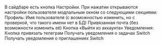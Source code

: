 В сайдбаре есть кнопка Настройки. При нажатии открываются настройки пользователя модлальным окном со следующими секциями:
Профиль:
    Имя пользователя (с возможностью изменить, но с проверкой, что такого имени нет в БД)
    Привязанная почта (без возможности изменить её)
    Кнопка «Выйти из аккаунта»
Уведомления:
    Кнопка привязать телеграм
    Получать уведомления о задачах Switch
    Получать уведомления о приглашениях Switch
